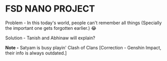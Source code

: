 # FSD NANO PROJECT

Problem - In this today's world, people can't remember all things (Specially the important one gets forgotten earlier.) 😂

Solution - Tanish and Abhinaw will explain?

**Note -** Satyam is busy playin' Clash of Clans [Correction - Genshin Impact, their info is always outdated.]
